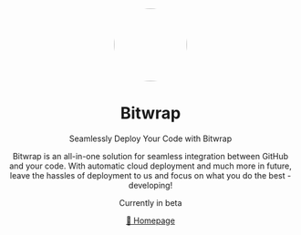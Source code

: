 <div align="center">

<a href="https://electriqe.neobrains.me" target="_blank">
    <img src="https://avatars.githubusercontent.com/u/127539319?s=200&v=4" width="128" height="auto" style="border-radius: 50%">
</a>

# Bitwrap

Seamlessly Deploy Your Code with Bitwrap


Bitwrap is an all-in-one solution for seamless integration between GitHub and your code. With automatic cloud deployment and much more in future, leave the hassles of deployment to us and focus on what you do the best - developing!


Currently in beta

[🔮 Homepage](https://bitwrap.cloud)

</div>
